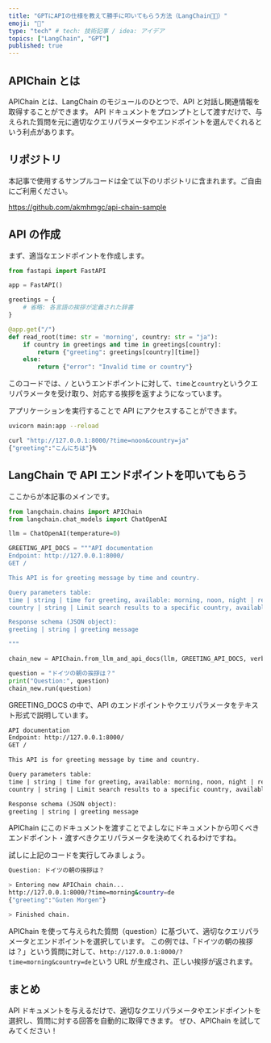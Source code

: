 ```yaml
---
title: "GPTにAPIの仕様を教えて勝手に叩いてもらう方法（LangChain🦜🔗）"
emoji: "🧠"
type: "tech" # tech: 技術記事 / idea: アイデア
topics: ["LangChain", "GPT"]
published: true
---
```


## APIChain とは

APIChain とは、LangChain のモジュールのひとつで、API と対話し関連情報を取得することができます。
API ドキュメントをプロンプトとして渡すだけで、与えられた質問を元に適切なクエリパラメータやエンドポイントを選んでくれるという利点があります。

## リポジトリ

本記事で使用するサンプルコードは全て以下のリポジトリに含まれます。ご自由にご利用ください。

https://github.com/akmhmgc/api-chain-sample

## API の作成

まず、適当なエンドポイントを作成します。

```python
from fastapi import FastAPI

app = FastAPI()

greetings = {
    # 省略: 各言語の挨拶が定義された辞書
}

@app.get("/")
def read_root(time: str = 'morning', country: str = "ja"):
    if country in greetings and time in greetings[country]:
        return {"greeting": greetings[country][time]}
    else:
        return {"error": "Invalid time or country"}
```

このコードでは、`/` というエンドポイントに対して、`time`と`country`というクエリパラメータを受け取り、対応する挨拶を返すようになっています。

アプリケーションを実行することで API にアクセスすることができます。

```bash
uvicorn main:app --reload
```

```bash
curl "http://127.0.0.1:8000/?time=noon&country=ja"
{"greeting":"こんにちは"}%
```

## LangChain で API エンドポイントを叩いてもらう

ここからが本記事のメインです。

```python
from langchain.chains import APIChain
from langchain.chat_models import ChatOpenAI

llm = ChatOpenAI(temperature=0)

GREETING_API_DOCS = """API documentation
Endpoint: http://127.0.0.1:8000/
GET /

This API is for greeting message by time and country.

Query parameters table:
time | string | time for greeting, available: morning, noon, night | required
country | string | Limit search results to a specific country, available: ja,en,fr,de,es,it,pt,ru,zh,ar,ko | required

Response schema (JSON object):
greeting | string | greeting message

"""

chain_new = APIChain.from_llm_and_api_docs(llm, GREETING_API_DOCS, verbose=True)

question = "ドイツの朝の挨拶は？"
print("Question:", question)
chain_new.run(question)
```

GREETING_DOCS の中で、API のエンドポイントやクエリパラメータをテキスト形式で説明しています。

```txt
API documentation
Endpoint: http://127.0.0.1:8000/
GET /

This API is for greeting message by time and country.

Query parameters table:
time | string | time for greeting, available: morning, noon, night | required
country | string | Limit search results to a specific country, available: ja,en,fr,de,es,it,pt,ru,zh,ar,ko | required

Response schema (JSON object):
greeting | string | greeting message
```

APIChain にこのドキュメントを渡すことでよしなにドキュメントから叩くべきエンドポイント・渡すべきクエリパラメータを決めてくれるわけですね。

試しに上記のコードを実行してみましょう。

```bash
Question: ドイツの朝の挨拶は？

> Entering new APIChain chain...
http://127.0.0.1:8000/?time=morning&country=de
{"greeting":"Guten Morgen"}

> Finished chain.
```

APIChain を使って与えられた質問（question）に基づいて、適切なクエリパラメータとエンドポイントを選択しています。
この例では、「ドイツの朝の挨拶は？」という質問に対して、`http://127.0.0.1:8000/?time=morning&country=de`という URL が生成され、正しい挨拶が返されます。

## まとめ

API ドキュメントを与えるだけで、適切なクエリパラメータやエンドポイントを選択し、質問に対する回答を自動的に取得できます。
ぜひ、APIChain を試してみてください！
